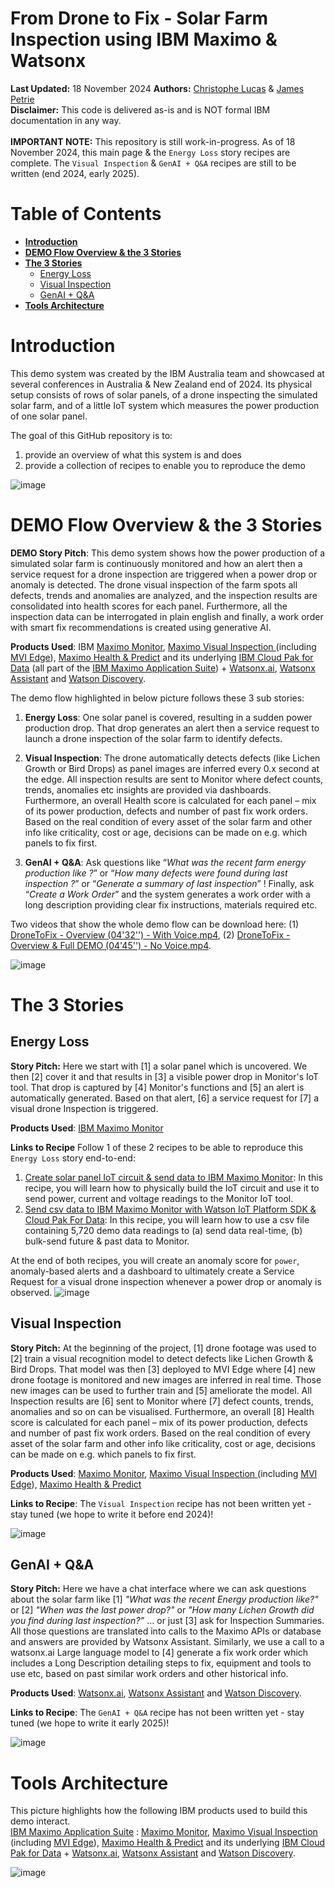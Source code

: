 # From Drone to Fix - Solar Farm Inspection using IBM Maximo & Watsonx
**Last Updated:** 18 November 2024 **Authors:**  <a href="https://www.linkedin.com/in/christophe-lucas-a5abab28/" target="_blank">Christophe Lucas</a> & <a href="https://www.linkedin.com/in/jamesppetrie/" target="_blank">James Petrie </a><br>
**Disclaimer:** This code is delivered as-is and is NOT formal IBM documentation in any way.<br><br>
**IMPORTANT NOTE:** This repository is still work-in-progress. As of 18 November 2024, this main page & the `Energy Loss` story recipes are complete. The `Visual Inspection` & `GenAI + Q&A` recipes are still to be written (end 2024, early 2025). 

# Table of Contents
- [**Introduction**](#intro)
- [**DEMO Flow Overview & the 3 Stories**](#demo)
- [**The 3 Stories**](#stories)
    - [Energy Loss](#energy)
    - [Visual Inspection](#visual)
    - [GenAI + Q&A](#genaiqa)
- [**Tools Architecture**](#tools)

<a id='intro'></a>
# Introduction
This demo system was created by the IBM Australia team and showcased at several conferences in Australia & New Zealand end of 2024. Its physical setup consists of rows of solar panels, of a drone inspecting the simulated solar farm, and of a little IoT system which measures the power production of one solar panel.

The goal of this GitHub repository is to:
1. provide an overview of what this system is and does
2. provide a collection of recipes to enable you to reproduce the demo


![image](/images/DroneToFix-000.jpg)

<a id='demo'></a>
# DEMO Flow Overview & the 3 Stories
**DEMO Story Pitch**: This demo system shows how the power production of a simulated solar farm is continuously monitored and how an alert then a service request for a drone inspection are triggered when a power drop or anomaly is detected. The drone visual inspection of the farm spots all defects, trends and anomalies are analyzed, and the inspection results are consolidated into health scores for each panel. Furthermore, all the inspection data can be interrogated in plain english and finally, a work order with smart fix recommendations is created using generative AI.<br>

**Products Used**: IBM  <a href="https://www.ibm.com/products/maximo/remote-monitoring" target="_blank">Maximo Monitor</a>, 
<a href="https://www.ibm.com/products/maximo/visual-inspection" target="_blank">Maximo Visual Inspection </a> (including
<a href="https://www.ibm.com/docs/en/mas-cd/maximo-vi/continuous-delivery?topic=integrating-maximo-visual-inspection-edge" target="_blank">MVI Edge</a>), 
<a href="https://www.ibm.com/products/maximo/predictive-maintenance" target="_blank">Maximo Health & Predict</a> and
its underlying <a href="https://www.ibm.com/products/cloud-pak-for-data" target="_blank">IBM Cloud Pak for Data</a>
(all part of the <a href="https://www.ibm.com/products/maximo" target="_blank">IBM Maximo Application Suite</a>)
 +
<a href="https://www.ibm.com/products/watsonx-ai" target="_blank">Watsonx.ai</a>,
<a href="https://www.ibm.com/products/watsonx-assistant" target="_blank">Watsonx Assistant</a> and
<a href="https://www.ibm.com/products/watson-discovery" target="_blank">Watson Discovery</a>.


The demo flow highlighted in below picture follows these 3 sub stories:
1. **Energy Loss**: One solar panel is covered, resulting in a sudden power production drop. 
That drop generates an alert then a service request to launch a drone inspection of the solar farm to identify defects.

2. **Visual Inspection**: The drone automatically detects defects (like Lichen Growth or Bird Drops) as panel images are inferred every 0.x second at the edge. 
All inspection results are sent to Monitor where defect counts, trends, anomalies etc insights are provided via dashboards. 
Furthermore, an overall Health score is calculated for each panel – mix of its power production, defects and number of past fix work orders. Based on the real condition of every asset of the solar farm and other info like criticality, cost or age, decisions can be made on e.g.  which panels to fix first.

3. **GenAI + Q&A**: Ask questions like “*What was the recent farm energy production like ?*” or “*How many defects were found during last inspection ?*” or “*Generate a summary of last inspection*” !
Finally, ask “*Create a Work Order*” and the system generates a work order with a long description providing clear fix instructions, materials required etc.

Two videos that show the whole demo flow can be download here: (1) [DroneToFix - Overview (04'32'') - With Voice.mp4](/images/DroneToFix-WithVoice.mp4), (2) [DroneToFix - Overview & Full DEMO (04'45'') - No Voice.mp4](/images/DroneToFix-NoVoice.mp4).

![image](/images/DroneToFix-001.jpg)

<a id='stories'></a>
# The 3 Stories

<a id='energy'></a>
## Energy Loss
**Story Pitch:** Here we start with [1] a solar panel which is uncovered. We then [2] cover it and that results in [3] a visible power drop in Monitor's IoT tool. That drop is captured by [4] Monitor's functions and [5] an alert is automatically generated. Based on that alert, [6] a service request for [7] a visual drone Inspection is triggered.<br>

**Products Used**: <a href="https://www.ibm.com/docs/en/maximo-monitor/continuous-delivery" target="_blank">IBM Maximo Monitor</a><br>

**Links to Recipe**
Follow 1 of these 2 recipes to be able to reproduce this `Energy Loss` story end-to-end:
1. [Create solar panel IoT circuit & send data to IBM Maximo Monitor](/energyloss-circuit/README.md): In this recipe, you will learn how to physically build the IoT circuit and use it to send power, current and voltage readings to the Monitor IoT tool.
2. [Send csv data to IBM Maximo Monitor with Watson IoT Platform SDK & Cloud Pak For Data](/energyloss-simulated/README.md): In this recipe, you will learn how to use a csv file containing 5,720 demo data readings to (a) send data real-time, (b) bulk-send future & past data to Monitor.

At the end of both recipes, you will create an anomaly score for `power`, anomaly-based alerts and a dashboard to ultimately create a Service Request for a visual drone inspection whenever a power drop or anomaly is observed.
![image](/images/DroneToFix-002.jpg)

<a id='visual'></a>
## Visual Inspection
**Story Pitch:** At the beginning of the project, [1] drone footage was used to [2] train a visual recognition model to detect defects like Lichen Growth & Bird Drops.
That model was then [3] deployed to MVI Edge where [4] new drone footage is monitored and new images are inferred in real time. Those new images can be used to further train and [5] ameliorate the model. 
All Inspection results are [6] sent to Monitor where [7] defect counts, trends, anomalies and so on can be visualised. 
Furthermore, an overall [8] Health score is calculated for each panel – mix of its power production, defects and number of past fix work orders. 
Based on the real condition of every asset of the solar farm and other info like criticality, cost or age, decisions can be made on e.g. which panels to fix first.

**Products Used**: <a href="https://www.ibm.com/products/maximo/remote-monitoring" target="_blank">Maximo Monitor</a>, 
<a href="https://www.ibm.com/products/maximo/visual-inspection" target="_blank">Maximo Visual Inspection </a> (including
<a href="https://www.ibm.com/docs/en/mas-cd/maximo-vi/continuous-delivery?topic=integrating-maximo-visual-inspection-edge" target="_blank">MVI Edge</a>), 
<a href="https://www.ibm.com/products/maximo/predictive-maintenance" target="_blank">Maximo Health & Predict</a>

**Links to Recipe**: The `Visual Inspection` recipe has not been written yet - stay tuned (we hope to write it before end 2024)!

![image](/images/DroneToFix-003.jpg)

<a id='genaiqa'></a>
## GenAI + Q&A
**Story Pitch:** Here we have a chat interface where we can ask questions about the solar farm like [1] *"What was the recent Energy production like?"* or [2] *"When was the last power drop?"* or *"How many Lichen Growth did you find during last inspection?”* ... or just [3] ask for Inspection Summaries. 
All those questions are translated into calls to the Maximo APIs or database and answers are provided by Watsonx Assistant. 
Similarly, we use a call to a watsonx.ai Large language model to [4] generate a fix work order which includes a Long Description detailing steps to fix, equipment and tools to use etc, based on past similar work orders and other historical info.

**Products Used**: <a href="https://www.ibm.com/products/watsonx-ai" target="_blank">Watsonx.ai</a>,
<a href="https://www.ibm.com/products/watsonx-assistant" target="_blank">Watsonx Assistant</a> and
<a href="https://www.ibm.com/products/watson-discovery" target="_blank">Watson Discovery</a>.

**Links to Recipe**: The `GenAI + Q&A` recipe has not been written yet - stay tuned (we hope to write it early 2025)!

![image](/images/DroneToFix-004.jpg)

<a id='tools'></a>
# Tools Architecture
This picture highlights how the following IBM products used to build this demo interact.<br>
<a href="https://www.ibm.com/products/maximo" target="_blank">IBM Maximo Application Suite</a> : 
<a href="https://www.ibm.com/products/maximo/remote-monitoring" target="_blank">Maximo Monitor</a>, 
<a href="https://www.ibm.com/products/maximo/visual-inspection" target="_blank">Maximo Visual Inspection </a> (including
<a href="https://www.ibm.com/docs/en/mas-cd/maximo-vi/continuous-delivery?topic=integrating-maximo-visual-inspection-edge" target="_blank">MVI Edge</a>), 
<a href="https://www.ibm.com/products/maximo/predictive-maintenance" target="_blank">Maximo Health & Predict</a> and
its underlying <a href="https://www.ibm.com/products/cloud-pak-for-data" target="_blank">IBM Cloud Pak for Data</a>
 +
<a href="https://www.ibm.com/products/watsonx-ai" target="_blank">Watsonx.ai</a>,
<a href="https://www.ibm.com/products/watsonx-assistant" target="_blank">Watsonx Assistant</a> and
<a href="https://www.ibm.com/products/watson-discovery" target="_blank">Watson Discovery</a>.<br>

![image](/images/DroneToFix-005.jpg)
